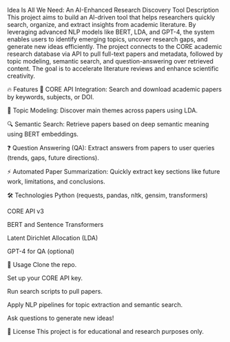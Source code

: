 Idea Is All We Need: An AI-Enhanced Research Discovery Tool
Description
 This project aims to build an AI-driven tool that helps researchers quickly search, organize, and extract insights from academic literature. By leveraging advanced NLP models like BERT, LDA, and GPT-4, the system enables users to identify emerging topics, uncover research gaps, and generate new ideas efficiently.
The project connects to the CORE academic research database via API to pull full-text papers and metadata, followed by topic modeling, semantic search, and question-answering over retrieved content. The goal is to accelerate literature reviews and enhance scientific creativity.

🔥 Features
📄 CORE API Integration: Search and download academic papers by keywords, subjects, or DOI.


🧠 Topic Modeling: Discover main themes across papers using LDA.


🔍 Semantic Search: Retrieve papers based on deep semantic meaning using BERT embeddings.


❓ Question Answering (QA): Extract answers from papers to user queries (trends, gaps, future directions).


⚡ Automated Paper Summarization: Quickly extract key sections like future work, limitations, and conclusions.



🛠️ Technologies
Python (requests, pandas, nltk, gensim, transformers)


CORE API v3


BERT and Sentence Transformers


Latent Dirichlet Allocation (LDA)


GPT-4 for QA (optional)



🚀 Usage
Clone the repo.


Set up your CORE API key.


Run search scripts to pull papers.


Apply NLP pipelines for topic extraction and semantic search.


Ask questions to generate new ideas!



📜 License
This project is for educational and research purposes only.
